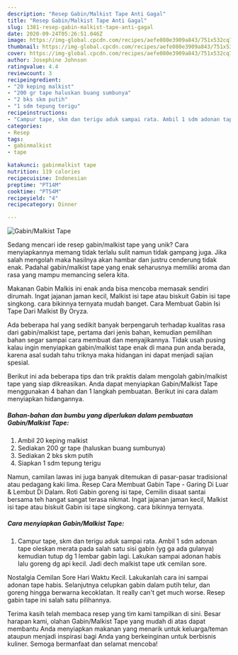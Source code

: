 ```yaml
---
description: "Resep Gabin/Malkist Tape Anti Gagal"
title: "Resep Gabin/Malkist Tape Anti Gagal"
slug: 1381-resep-gabin-malkist-tape-anti-gagal
date: 2020-09-24T05:26:51.046Z
image: https://img-global.cpcdn.com/recipes/aefe080e3909a843/751x532cq70/gabinmalkist-tape-foto-resep-utama.jpg
thumbnail: https://img-global.cpcdn.com/recipes/aefe080e3909a843/751x532cq70/gabinmalkist-tape-foto-resep-utama.jpg
cover: https://img-global.cpcdn.com/recipes/aefe080e3909a843/751x532cq70/gabinmalkist-tape-foto-resep-utama.jpg
author: Josephine Johnson
ratingvalue: 4.4
reviewcount: 3
recipeingredient:
- "20 keping malkist"
- "200 gr tape haluskan buang sumbunya"
- "2 bks skm putih"
- "1 sdm tepung terigu"
recipeinstructions:
- "Campur tape, skm dan terigu aduk sampai rata. Ambil 1 sdm adonan tape oleskan merata pada salah satu sisi gabin (yg ga ada gulanya) kemudian tutup dg 1 lembar gabin lagi. Lakukan sampai adonan habis lalu goreng dg api kecil. Jadi dech malkist tape utk cemilan sore."
categories:
- Resep
tags:
- gabinmalkist
- tape

katakunci: gabinmalkist tape 
nutrition: 119 calories
recipecuisine: Indonesian
preptime: "PT14M"
cooktime: "PT54M"
recipeyield: "4"
recipecategory: Dinner

---
```



![Gabin/Malkist Tape](https://img-global.cpcdn.com/recipes/aefe080e3909a843/751x532cq70/gabinmalkist-tape-foto-resep-utama.jpg)

Sedang mencari ide resep gabin/malkist tape yang unik? Cara menyiapkannya memang tidak terlalu sulit namun tidak gampang juga. Jika salah mengolah maka hasilnya akan hambar dan justru cenderung tidak enak. Padahal gabin/malkist tape yang enak seharusnya memiliki aroma dan rasa yang mampu memancing selera kita.

Makanan Gabin Malkis ini enak anda bisa mencoba memasak sendiri dirumah. Ingat jajanan jaman kecil, Malkist isi tape atau biskuit Gabin isi tape singkong. cara bikinnya ternyata mudah banget. Cara Membuat Gabin Isi Tape Dari Malkist By Oryza.

Ada beberapa hal yang sedikit banyak berpengaruh terhadap kualitas rasa dari gabin/malkist tape, pertama dari jenis bahan, kemudian pemilihan bahan segar sampai cara membuat dan menyajikannya. Tidak usah pusing kalau ingin menyiapkan gabin/malkist tape enak di mana pun anda berada, karena asal sudah tahu triknya maka hidangan ini dapat menjadi sajian spesial.


Berikut ini ada beberapa tips dan trik praktis dalam mengolah gabin/malkist tape yang siap dikreasikan. Anda dapat menyiapkan Gabin/Malkist Tape menggunakan 4 bahan dan 1 langkah pembuatan. Berikut ini cara dalam menyiapkan hidangannya.

<!--inarticleads1-->

##### Bahan-bahan dan bumbu yang diperlukan dalam pembuatan Gabin/Malkist Tape:

1. Ambil 20 keping malkist
1. Sediakan 200 gr tape (haluskan buang sumbunya)
1. Sediakan 2 bks skm putih
1. Siapkan 1 sdm tepung terigu


Namun, camilan lawas ini juga banyak ditemukan di pasar-pasar tradisional atau pedagang kaki lima. Resep Cara Membuat Gabin Tape - Garing Di Luar &amp; Lembut Di Dalam. Roti Gabin goreng isi tape, Cemilin disaat santai bersama teh hangat sangat terasa nikmat. Ingat jajanan jaman kecil, Malkist isi tape atau biskuit Gabin isi tape singkong. cara bikinnya ternyata. 

<!--inarticleads2-->

##### Cara menyiapkan Gabin/Malkist Tape:

1. Campur tape, skm dan terigu aduk sampai rata. Ambil 1 sdm adonan tape oleskan merata pada salah satu sisi gabin (yg ga ada gulanya) kemudian tutup dg 1 lembar gabin lagi. Lakukan sampai adonan habis lalu goreng dg api kecil. Jadi dech malkist tape utk cemilan sore.


Nostalgia Cemilan Sore Hari Waktu Kecil. Lakukanlah cara ini sampai adonan tape habis. Selanjutnya celupkan gabin dalam putih telur, dan goreng hingga berwarna kecoklatan. It really can&#39;t get much worse. Resep gabin tape ini salah satu pilihannya. 

Terima kasih telah membaca resep yang tim kami tampilkan di sini. Besar harapan kami, olahan Gabin/Malkist Tape yang mudah di atas dapat membantu Anda menyiapkan makanan yang menarik untuk keluarga/teman ataupun menjadi inspirasi bagi Anda yang berkeinginan untuk berbisnis kuliner. Semoga bermanfaat dan selamat mencoba!
